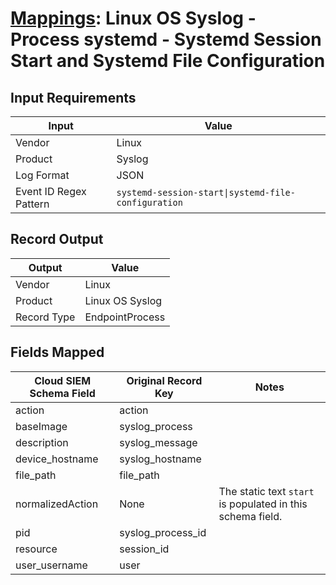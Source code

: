 # [Mappings](README.md): Linux OS Syslog - Process systemd - Systemd Session Start and Systemd File Configuration

## Input Requirements

|Input|Value|
|-----|-----|
|Vendor|Linux|
|Product|Syslog|
|Log Format|JSON|
|Event ID Regex Pattern|`systemd-session-start\|systemd-file-configuration`|

## Record Output

|Output|Value|
|------|-----|
|Vendor|Linux|
|Product|Linux OS Syslog|
|Record Type|EndpointProcess|

## Fields Mapped

|Cloud SIEM Schema Field|Original Record Key|Notes|
|-----------------------|-------------------|-----|
|action|action||
|baseImage|syslog_process||
|description|syslog_message||
|device_hostname|syslog_hostname||
|file_path|file_path||
|normalizedAction|None|The static text `start` is populated in this schema field.|
|pid|syslog_process_id||
|resource|session_id||
|user_username|user||

